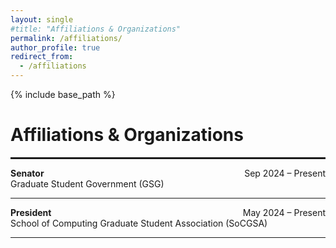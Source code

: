 ```yaml
---
layout: single
#title: "Affiliations & Organizations"
permalink: /affiliations/
author_profile: true
redirect_from:
  - /affiliations
---
```


{% include base_path %}

  
Affiliations & Organizations
======

<hr style="border: 1px solid;">


<div style="display: flex; justify-content: space-between;">
  <strong>Senator</strong><span>Sep 2024 – Present</span>
  </div>
Graduate Student Government (GSG)
<hr>

<div style="display: flex; justify-content: space-between;">
  <strong>President</strong><span>May 2024 – Present</span>
  </div>
School of Computing Graduate Student Association (SoCGSA)
<hr>
